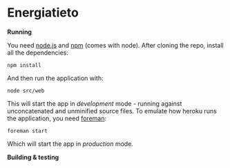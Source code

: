 Energiatieto
============


**Running**

You need [node.js](http://nodejs.org/) and [npm](https://npmjs.org/) (comes with node). After cloning the repo, install all the dependencies:

```
npm install
```

And then run the application with:

```
node src/web
```

This will start the app in *development* mode - running against unconcatenated and unminified source files. To emulate how heroku runs the application, you need [foreman](https://github.com/ddollar/foreman):

```
foreman start
```

Which will start the app in *production* mode.

**Building & testing**